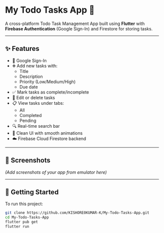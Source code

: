 # My Todo Tasks App 📝

A cross-platform Todo Task Management App built using **Flutter** with **Firebase Authentication** (Google Sign-In) and Firestore for storing tasks.

---

## ✨ Features

- 🔐 Google Sign-In
- ➕ Add new tasks with:
  - Title
  - Description
  - Priority (Low/Medium/High)
  - Due date
- ✅ Mark tasks as complete/incomplete
- 📝 Edit or delete tasks
- 📋 View tasks under tabs:
  - All
  - Completed
  - Pending
- 🔍 Real-time search bar
- 🎨 Clean UI with smooth animations
- ☁️ Firebase Cloud Firestore backend

---

## 📱 Screenshots

*(Add screenshots of your app from emulator here)*

---

## 🚀 Getting Started

To run this project:

```bash
git clone https://github.com/KISHORE0KUMAR-K/My-Todo-Tasks-App.git
cd My-Todo-Tasks-App
flutter pub get
flutter run
